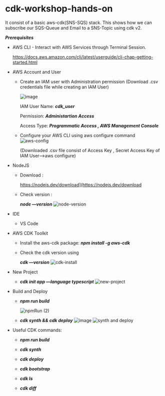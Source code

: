 # cdk-workshop-hands-on
It consist of a basic aws-cdk(SNS-SQS) stack. This shows how we can subscribe our SQS-Queue and Email to a SNS-Topic using cdk v2. 

***Prerequisites***


   - AWS CLI - Interact with AWS Services through Terminal Session.
        
      https://docs.aws.amazon.com/cli/latest/userguide/cli-chap-getting-started.html
        
   - AWS Account and User
        - Create an IAM user with Administration permission
            (Download .csv credentials file while creating an IAM User)
            
            ![image](https://user-images.githubusercontent.com/65444832/174357563-7de09f22-8b13-4a43-b7c8-03fb39f54920.png)
            
            IAM User Name: ***cdk_user***
        
            Permission: ***Administartion Access***

            Access Type: ***Programmatic Access , AWS Management Console***
            
           
        - Configure your AWS CLI using aws configure command
            ![aws-config](https://user-images.githubusercontent.com/65444832/174400468-da811393-5426-4679-a5f4-fc9eba58701a.jpg)

            
            (Downloaded .csv file consist of Access Key , Secret Access Key of IAM User—>aws configure)
            
          


        
   - NodeJS
        - Download :
            
            https://nodejs.dev/download](https://nodejs.dev/download
            
        - Check version : 
            
            ***node —version***
            ![node-version](https://user-images.githubusercontent.com/65444832/174402030-82cd9e1d-f838-4753-b59e-0f775fe5ef6f.jpg)

            
         
   - IDE
        
        - VS Code
        


   - AWS CDK Toolkit
    
       - Install the aws-cdk package:
            ***npm install -g aws-cdk***
            
           
       - Check the cdk version using 
            
           ***cdk —version***
           ![cdk-install](https://user-images.githubusercontent.com/65444832/174401171-2daf799c-3251-4f91-a162-a50f5ebc78a7.png)

            
                
   - New Project

        - ***cdk init app —language typescript***
          ![new-project](https://user-images.githubusercontent.com/65444832/174401669-4e1f2106-ff8b-4794-bfce-b046723bf0c6.jpg)



   - Build and Deploy
        - ***npm run build***
            
            ![npmRun (2)](https://user-images.githubusercontent.com/65444832/174402119-fce116d2-1656-4aea-b213-b46a94abf0bd.jpg)

        

        - ***cdk synth && cdk deploy***
              ![image](https://user-images.githubusercontent.com/65444832/174403396-1e32e098-f9a6-4da2-b715-cf3f911c89e9.png)
              ![synth and deploy](https://user-images.githubusercontent.com/65444832/174403521-a886eee0-ac0c-42e6-890b-d98a38995db6.png)

           
        


   - Useful CDK commands:

       -  ***npm run build***

       -  ***cdk synth***

       -  ***cdk deploy***

       -  ***cdk bootstrap***
       
       -  ***cdk ls***

       -  ***cdk diff***
        
        
        

 
